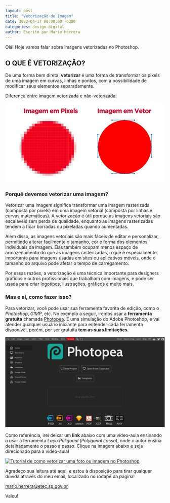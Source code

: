 ```yaml
---
layout: post
title: "Vetorização de Imagem"
date: 2022-04-17 00:00:00 -0300
categories: design-digital
author: Escrito por Mario Herrera
---
```


Olá! Hoje vamos falar sobre imagens vetorizadas no Photoshop.


## O QUE É VETORIZAÇÃO?


De uma forma bem direta, **vetorizar** é uma forma de transformar os pixels de uma imagem em curvas, linhas e pontos, com a possibilidade de modificar seus elementos separadamente.

Diferença entre imagem vetorizada e não-vetorizada:

![](https://github.com/mariopuebla17/blog/blob/7523ff7af1d054b2c6545b46bdb08f9795002ab2/_images/20230417/logotipos-vetorizados.jpg?raw=true)

### Porquê devemos vetorizar uma imagem?

Vetorizar uma imagem significa transformar uma imagem rasterizada (composta por pixels) em uma imagem vetorial (composta por linhas e curvas matemáticas). A vetorização é útil porque as imagens vetoriais são escaláveis sem perda de qualidade, enquanto as imagens rasterizadas tendem a ficar borradas ou pixeladas quando aumentadas.

Além disso, as imagens vetoriais são mais fáceis de editar e personalizar, permitindo alterar facilmente o tamanho, cor e forma dos elementos individuais da imagem. Elas também ocupam menos espaço de armazenamento do que as imagens rasterizadas, o que é especialmente importante para imagens usadas em sites ou aplicativos móveis, onde o tamanho do arquivo pode afetar o tempo de carregamento.

Por essas razões, a vetorização é uma técnica importante para designers gráficos e outros profissionais que trabalham com imagens, e pode ser usada para criar logotipos, ilustrações, gráficos e muito mais.

### Mas e aí, como fazer isso?

Para vetorizar, você pode usar sua ferramenta favorita de edição, como o *Photoshop*, *GIMP*, etc. No exemplo a seguir, iremos usar a **ferramenta gratuita** chamada [Photopea](https://photopea.com). É uma simulação do Adobe Photoshop, e vai atender qualquer usuário iniciante para entender cada ferramenta disponível, porém, por ser gratuita **tem as suas limitações**.

![](https://github.com/mariopuebla17/blog/blob/7523ff7af1d054b2c6545b46bdb08f9795002ab2/_images/20230417/photopea_example.jpg?raw=true)

Como referência, irei deixar um **link** abaixo com uma vídeo-aula ensinando a usar a ferramenta *Laço Poligonal (Polygonal Lasso)*, onde o autor ensina detalhadamente o passo a passo. Clique na imagem abaixo e seja direcionado para a vídeo-aula!

[![Tutorial de como vetorizar uma foto ou imagem no Photoshop](https://img.youtube.com/vi/zHwUcUuCzko/0.jpg)](https://www.youtube.com/watch?v=zHwUcUuCzko)

Agradeço sua leitura até aqui, e estou à disposição para tirar qualquer dúvida através do meu email, localizado no rodapé da página!

mario.herrera@etec.sp.gov.br

Valeu!
